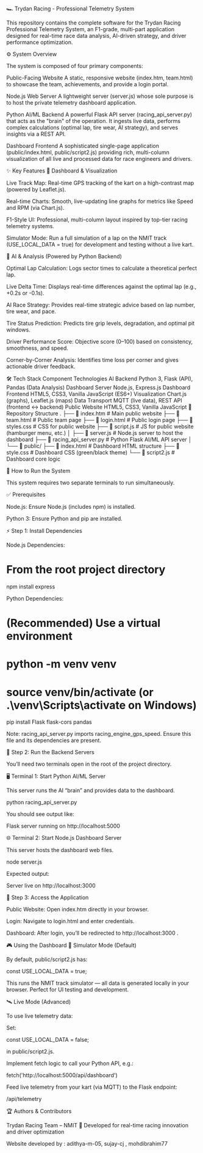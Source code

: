 🏎️ Trydan Racing - Professional Telemetry System

 This repository contains the complete software for the Trydan Racing Professional Telemetry System, an F1-grade, multi-part application designed for real-time race data analysis, AI-driven strategy, and      driver performance optimization.

⚙️ System Overview

   The system is composed of four primary components:

Public-Facing Website
   A static, responsive website (index.htm, team.html) to showcase the team, achievements, and provide a login portal.

Node.js Web Server
   A lightweight server (server.js) whose sole purpose is to host the private telemetry dashboard application.

Python AI/ML Backend
   A powerful Flask API server (racing_api_server.py) that acts as the "brain" of the operation.
   It ingests live data, performs complex calculations (optimal lap, tire wear, AI strategy), and serves insights via a REST API.

Dashboard Frontend
   A sophisticated single-page application (public/index.html, public/script2.js) providing rich, multi-column visualization of all live and processed data for race engineers and drivers.

✨ Key Features
🧭 Dashboard & Visualization

   Live Track Map: Real-time GPS tracking of the kart on a high-contrast map (powered by Leaflet.js).

   Real-time Charts: Smooth, live-updating line graphs for metrics like Speed and RPM (via Chart.js).

   F1-Style UI: Professional, multi-column layout inspired by top-tier racing telemetry systems.

   Simulator Mode: Run a full simulation of a lap on the NMIT track (USE_LOCAL_DATA = true) for development and testing without a live kart.

🤖 AI & Analysis (Powered by Python Backend)

   Optimal Lap Calculation: Logs sector times to calculate a theoretical perfect lap.

   Live Delta Time: Displays real-time differences against the optimal lap (e.g., +0.2s or -0.1s).

   AI Race Strategy: Provides real-time strategic advice based on lap number, tire wear, and pace.

   Tire Status Prediction: Predicts tire grip levels, degradation, and optimal pit windows.

   Driver Performance Score: Objective score (0–100) based on consistency, smoothness, and speed.

   Corner-by-Corner Analysis: Identifies time loss per corner and gives actionable driver feedback.

🛠️ Tech Stack
  Component	Technologies
  AI Backend	Python 3, Flask (API), Pandas (Data Analysis)
  Dashboard Server	Node.js, Express.js
  Dashboard Frontend	HTML5, CSS3, Vanilla JavaScript (ES6+)
  Visualization	Chart.js (graphs), Leaflet.js (maps)
  Data Transport	MQTT (live data), REST API (frontend ↔ backend)
  Public Website	HTML5, CSS3, Vanilla JavaScript
📁 Repository Structure
.
├── 📄 index.htm               # Main public website
├── 📄 team.html               # Public team page
├── 📄 login.html              # Public login page
├── 📄 styles.css              # CSS for public website
├── 📄 script.js               # JS for public website (hamburger menu, etc.)
│
├── 📄 server.js               # Node.js server to host the dashboard
├── 📄 racing_api_server.py    # Python Flask AI/ML API server
│
└── 📁 public/
    ├── 📄 index.html          # Dashboard HTML structure
    ├── 📄 style.css           # Dashboard CSS (green/black theme)
    └── 📄 script2.js          # Dashboard core logic

🚀 How to Run the System

  This system requires two separate terminals to run simultaneously.

✅ Prerequisites

  Node.js: Ensure Node.js (includes npm) is installed.

  Python 3: Ensure Python and pip are installed.

⚡ Step 1: Install Dependencies

  Node.js Dependencies:

# From the root project directory
 npm install express


Python Dependencies:

 # (Recommended) Use a virtual environment
 # python -m venv venv
 # source venv/bin/activate  (or .\venv\Scripts\activate on Windows)

pip install Flask flask-cors pandas


 Note: racing_api_server.py imports racing_engine_gps_speed.
 Ensure this file and its dependencies are present.

🧠 Step 2: Run the Backend Servers

  You’ll need two terminals open in the root of the project directory.

🖥️ Terminal 1: Start Python AI/ML Server

  This server runs the AI “brain” and provides data to the dashboard.

  python racing_api_server.py


You should see output like:

 Flask server running on http://localhost:5000

🌐 Terminal 2: Start Node.js Dashboard Server

 This server hosts the dashboard web files.

 node server.js


Expected output:

  Server live on http://localhost:3000

🏁 Step 3: Access the Application

  Public Website: Open index.htm directly in your browser.

  Login: Navigate to login.html and enter credentials.

  Dashboard: After login, you’ll be redirected to http://localhost:3000
.

🎮 Using the Dashboard
🔧 Simulator Mode (Default)

By default, public/script2.js has:

const USE_LOCAL_DATA = true;


This runs the NMIT track simulator — all data is generated locally in your browser.
Perfect for UI testing and development.

🛰️ Live Mode (Advanced)

  To use live telemetry data:

  Set:

  const USE_LOCAL_DATA = false;


  in public/script2.js.

Implement fetch logic to call your Python API, e.g.:

fetch('http://localhost:5000/api/dashboard')


Feed live telemetry from your kart (via MQTT) to the Flask endpoint:

/api/telemetry

🏆 Authors & Contributors

  Trydan Racing Team – NMIT
  🚗 Developed for real-time racing innovation and driver optimization

 Website developed by : adithya-m-05, sujay-cj , mohdibrahim77

